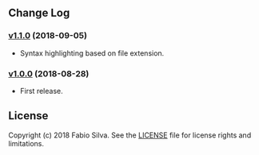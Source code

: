 Change Log
----------

### [v1.1.0](https://github.com/silvafabio/use-gists/tree/v1.1.0) (2018-09-05)

- Syntax highlighting based on file extension.

### [v1.0.0](https://github.com/silvafabio/use-gists/tree/v1.0.0) (2018-08-28)

- First release.


License
-------

Copyright (c) 2018 Fabio Silva. See the [LICENSE](./LICENSE) file for license rights and limitations.